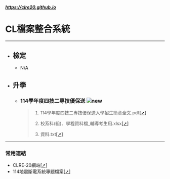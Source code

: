 ##### https://clre20.github.io

# CL檔案整合系統
---
- ## 檢定
  - N/A

- ## 升學
  - ### 114學年度四技二專技優保送 ![new](https://github.com/clre20/clre20.github.io/blob/main/news4040.png)
    > 1. 114學年度四技二專技優保送入學招生簡章全文.pdf[[➚]](https://clre20.github.io/114學年度四技二專技優保送/114學年度四技二專技優保送入學招生簡章全文.pdf)
    > 
    > 2. 校系科(組)、學程資料檔_輔導考生用.xlsx[[➚]](https://clre20.github.io/114學年度四技二專技優保送/校系科(組)、學程資料檔_輔導考生用.xlsx)
    > 
    > 3. 資料.txt[[➚]](https://clre20.github.io/114學年度四技二專技優保送/資料.txt)

---
### 常用連結
- CLRE-20網站[[➚]](https://clre20.mcooest.us.kg)
- 114地震斷電系統專題檔案[[➚]](https://github.com/clre20/Earthquake-power-system-2024-Topics)
